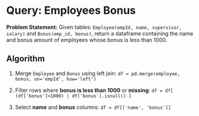 # Query: Employees Bonus

**Problem Statement:** Given tables: `Employee(empId, name, supervisor, salary)` and `Bonus(emp_id, bonus)`, return a dataframe containing the name and bonus amount of employees whose bonus is less than 1000.

## Algorithm

1. Merge `Employee` and `Bonus` using left join: `df = pd.merge(employee, bonus, on='empId', how='left')`

2. Filter rows where **bonus is less than 1000** or **missing**: `df = df[ (df['bonus']<1000) | df['bonus'].isnull() ]`

3. Select **name** and **bonus** columns: `df = df[['name', 'bonus']]`

